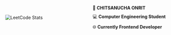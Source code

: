 <div style="display: flex; align-items: center; justify-content: space-between;">
      <img src="https://leetcard.jacoblin.cool/BB1G1016?theme=dark&font=ABeeZee" alt="LeetCode Stats"/>
    <div>
    <ul style="list-style: none; padding: 0; margin: 0;">
      <li style="margin-bottom: 10px;">&#128119; <strong>CHITSANUCHA ONRIT</strong></li>
      <li style="margin-bottom: 10px;">&#128187; <strong>Computer Engineering Student</strong></li>
      <li>&#127760; <strong>Currently Frontend Developer</strong></li>
    </ul>
  </div
</div>
